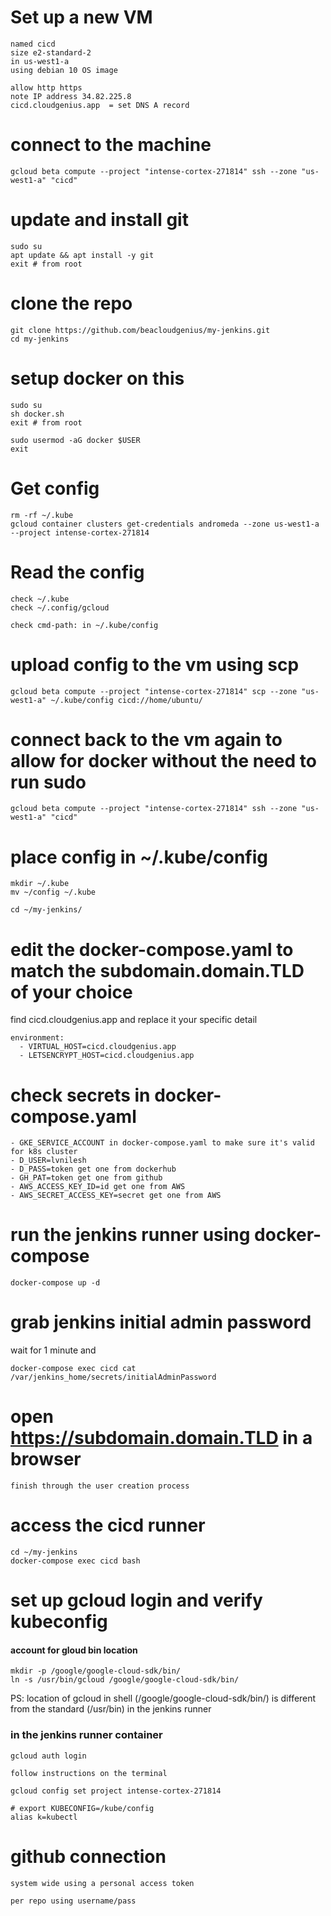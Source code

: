 # Set up a new VM
    named cicd
    size e2-standard-2
    in us-west1-a
    using debian 10 OS image

    allow http https
    note IP address 34.82.225.8
    cicd.cloudgenius.app  = set DNS A record

# connect to the machine

    gcloud beta compute --project "intense-cortex-271814" ssh --zone "us-west1-a" "cicd"

# update and install git

    sudo su
    apt update && apt install -y git
    exit # from root

# clone the repo

    git clone https://github.com/beacloudgenius/my-jenkins.git
    cd my-jenkins

# setup docker on this

    sudo su
    sh docker.sh
    exit # from root

    sudo usermod -aG docker $USER
    exit

# Get config

    rm -rf ~/.kube
    gcloud container clusters get-credentials andromeda --zone us-west1-a --project intense-cortex-271814

# Read the config

    check ~/.kube
    check ~/.config/gcloud

    check cmd-path: in ~/.kube/config

# upload config to the vm using scp

    gcloud beta compute --project "intense-cortex-271814" scp --zone "us-west1-a" ~/.kube/config cicd://home/ubuntu/

# connect back to the vm again to allow for docker without the need to run sudo

    gcloud beta compute --project "intense-cortex-271814" ssh --zone "us-west1-a" "cicd"

# place config in ~/.kube/config

    mkdir ~/.kube
    mv ~/config ~/.kube

    cd ~/my-jenkins/

# edit the docker-compose.yaml to match the subdomain.domain.TLD of your choice

find cicd.cloudgenius.app and replace it your specific detail

    environment:
      - VIRTUAL_HOST=cicd.cloudgenius.app
      - LETSENCRYPT_HOST=cicd.cloudgenius.app

# check secrets in docker-compose.yaml

    - GKE_SERVICE_ACCOUNT in docker-compose.yaml to make sure it's valid for k8s cluster
    - D_USER=lvnilesh
    - D_PASS=token get one from dockerhub
    - GH_PAT=token get one from github
    - AWS_ACCESS_KEY_ID=id get one from AWS
    - AWS_SECRET_ACCESS_KEY=secret get one from AWS

# run the jenkins runner using docker-compose

    docker-compose up -d

# grab jenkins initial admin password

wait for 1 minute and

    docker-compose exec cicd cat /var/jenkins_home/secrets/initialAdminPassword

# open https://subdomain.domain.TLD in a browser

    finish through the user creation process

# access the cicd runner

    cd ~/my-jenkins
    docker-compose exec cicd bash

# set up gcloud login and verify kubeconfig

#### account for gloud bin location

    mkdir -p /google/google-cloud-sdk/bin/
    ln -s /usr/bin/gcloud /google/google-cloud-sdk/bin/

PS: location of gcloud in shell (/google/google-cloud-sdk/bin/) is different from the standard (/usr/bin) in the jenkins runner

### in the jenkins runner container

    gcloud auth login

    follow instructions on the terminal

    gcloud config set project intense-cortex-271814

    # export KUBECONFIG=/kube/config
    alias k=kubectl

# github connection

    system wide using a personal access token

    per repo using username/pass
